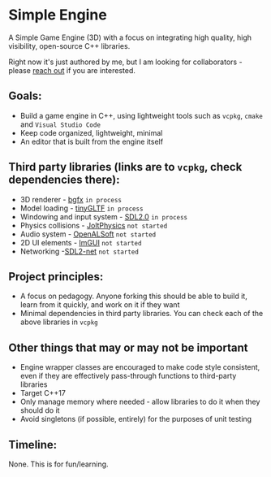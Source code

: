 # Simple Engine

A Simple Game Engine (3D) with a focus on integrating high quality, high visibility, open-source C++ libraries.

Right now it's just authored by me, but I am looking for collaborators - please [reach out](https://x.com/_michaeljared) if you are interested.

## Goals:

- Build a game engine in C++, using lightweight tools such as `vcpkg`, `cmake` and `Visual Studio Code`
- Keep code organized, lightweight, minimal
- An editor that is built from the engine itself

## Third party libraries (links are to `vcpkg`, check dependencies there):
- 3D renderer - [bgfx](https://vcpkg.io/en/package/bgfx) `in process`
- Model loading - [tinyGLTF](https://vcpkg.io/en/package/tinygltf) `in process`
- Windowing and input system - [SDL2.0](https://vcpkg.io/en/package/sdl2.html) `in process`
- Physics collisions - [JoltPhysics](https://vcpkg.io/en/package/joltphysics) `not started`
- Audio system - [OpenALSoft](https://vcpkg.io/en/package/openal-soft) `not started`
- 2D UI elements - [ImGUI](https://vcpkg.io/en/package/imgui) `not started`
- Networking -[SDL2-net](https://vcpkg.io/en/package/sdl2-net) `not started`

## Project principles:
- A focus on pedagogy. Anyone forking this should be able to build it, learn from it quickly, and work on it if they want 
- Minimal dependencies in third party libraries. You can check each of the above libraries in `vcpkg`

## Other things that may or may not be important
- Engine wrapper classes are encouraged to make code style consistent, even if they are effectively pass-through functions to third-party libraries
- Target C++17
- Only manage memory where needed - allow libraries to do it when they should do it
- Avoid singletons (if possible, entirely) for the purposes of unit testing

## Timeline:
None. This is for fun/learning.
